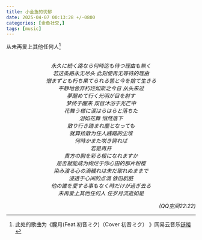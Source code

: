 ```yaml
---
title: 小金鱼的忧郁
date: 2025-04-07 00:13:28 +/-0800
categories: [金鱼社交,]
tags: [music]
---
```


从未再爱上其他任何人[^1]

[^1]: 此处的歌曲为《朧月(Feat.初音ミク)（Cover 初音ミク） 》网易云音乐[链接](https://music.163.com/song?id=535384226)

<center><i>
<br>
永久に続く路なら何時迄も待つ理由も無く
<br>
若这条路永无尽头 此刻便再无等待的理由
<br>
憎まずとも朽ち果てられる筈と今を捨て生きる
<br>
平静地舍弃朽烂如斯之今日 从头来过
<br>
夢醒めて行く光明が目を射す
<br>
梦终于醒来 双目沐浴于光芒中
<br>
花舞う様に涙はらはらと落ちた
<br>
泪如花舞 悄然落下
<br>
散り行き踏まれ塵となっても
<br>
就算扬散为任人践踏的尘埃
<br>
何時かまた咲き誇れば
<br>
若是再开
<br>
貴方の胸を彩る桜になれますか
<br>
是否就能成为绚烂于你心田的那片粉樱
<br>
染み渡る心の滴穢れは未だ取れぬままで
<br>
浸透于心间的点滴 依旧肮脏
<br>
他の誰を愛する事もなく時だけが過ぎ去る
<br>
未再爱上其他任何人 任岁月流逝如是
<br>
</i></center>

<p align="right"><em>(QQ空间22:22)</em></p>
